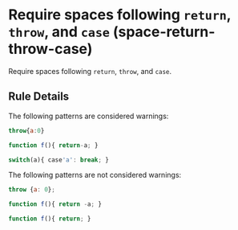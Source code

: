 # Require spaces following `return`, `throw`, and `case` (space-return-throw-case)

Require spaces following `return`, `throw`, and `case`.

## Rule Details

The following patterns are considered warnings:

```js
throw{a:0}
```

```js
function f(){ return-a; }
```

```js
switch(a){ case'a': break; }
```

The following patterns are not considered warnings:

```js
throw {a: 0};
```

```js
function f(){ return -a; }
```

```js
function f(){ return; }
```
